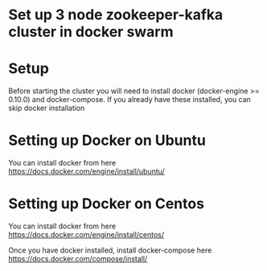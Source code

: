 # Set up 3 node zookeeper-kafka cluster in docker swarm
# Setup
Before starting the cluster you will need to install docker (docker-engine >= 0.10.0) and docker-compose. If you already have these installed, you can skip docker installation

# Setting up Docker on Ubuntu
You can install docker from here https://docs.docker.com/engine/install/ubuntu/
# Setting up Docker on Centos
You can install docker from here https://docs.docker.com/engine/install/centos/

Once you have docker installed, install docker-compose here https://docs.docker.com/compose/install/
